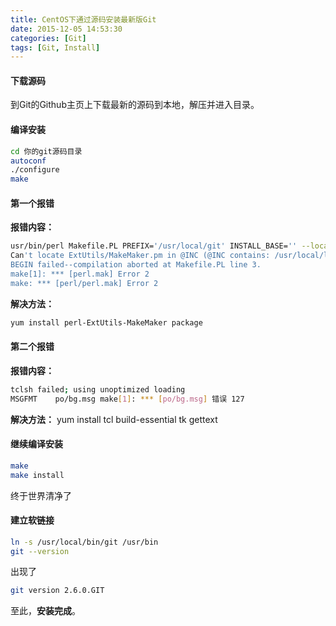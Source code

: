 ```yaml
---
title: CentOS下通过源码安装最新版Git
date: 2015-12-05 14:53:30
categories: [Git]
tags: [Git, Install]
---
```

#### 下载源码
到Git的Github主页上下载最新的源码到本地，解压并进入目录。

#### 编译安装
```bash
cd 你的git源码目录
autoconf
./configure
make
```
<!-- more -->
#### 第一个报错
**报错内容：**
```bash
usr/bin/perl Makefile.PL PREFIX='/usr/local/git' INSTALL_BASE='' --localedir='/usr/local/git/share/locale'
Can't locate ExtUtils/MakeMaker.pm in @INC (@INC contains: /usr/local/lib64/perl5 /usr/local/share/perl5 /usr/lib64/perl5/vendor_perl /usr/share/perl5/vendor_perl /usr/lib64/perl5 /usr/share/perl5 .) at Makefile.PL line 3.
BEGIN failed--compilation aborted at Makefile.PL line 3.
make[1]: *** [perl.mak] Error 2
make: *** [perl/perl.mak] Error 2
```
**解决方法：**
```bash
yum install perl-ExtUtils-MakeMaker package
```

#### 第二个报错
**报错内容：**
```bash
tclsh failed; using unoptimized loading
MSGFMT    po/bg.msg make[1]: *** [po/bg.msg] 错误 127
```
**解决方法：**
yum install tcl  build-essential tk gettext

#### 继续编译安装
```bash
make
make install
```
终于世界清净了
#### 建立软链接
```bash
ln -s /usr/local/bin/git /usr/bin
git --version
```
出现了
```bash
git version 2.6.0.GIT
```
至此，**安装完成**。
